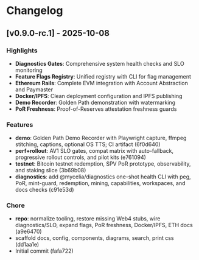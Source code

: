 # Changelog

## [v0.9.0-rc.1] - 2025-10-08

### Highlights

- **Diagnostics Gates**: Comprehensive system health checks and SLO monitoring
- **Feature Flags Registry**: Unified registry with CLI for flag management
- **Ethereum Rails**: Complete EVM integration with Account Abstraction and Paymaster
- **Docker/IPFS**: Clean deployment configuration and IPFS publishing
- **Demo Recorder**: Golden Path demonstration with watermarking
- **PoR Freshness**: Proof-of-Reserves attestation freshness guards

### Features

- **demo**: Golden Path Demo Recorder with Playwright capture, ffmpeg stitching, captions, optional OS TTS; CI artifact (6f0d640)
- **perf+rollout**: AV1 SLO gates, compat matrix with auto-fallback, progressive rollout controls, and pilot kits (e761094)
- **testnet**: Bitcoin testnet redemption, SPV PoR prototype, observability, and staking slice (3b69b08)
- **diagnostics**: add @mycelia/diagnostics one-shot health CLI with peg, PoR, mint-guard, redemption, mining, capabilities, workspaces, and docs checks (c91e53d)

### Chore

- **repo**: normalize tooling, restore missing Web4 stubs, wire diagnostics/SLO, expand flags, PoR freshness, Docker/IPFS, ETH docs (a9e6470)
- scaffold docs, config, components, diagrams, search, print css (dd1aa1e)
- Initial commit (fafa722)


